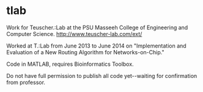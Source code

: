 tlab
====

Work for Teuscher.:Lab at the PSU Masseeh College of Engineering and Computer Science. http://www.teuscher-lab.com/ext/

Worked at T.:Lab from June 2013 to June 2014 on "Implementation and Evaluation of a New Routing Algorithm for Networks-on-Chip."

Code in MATLAB, requires Bioinformatics Toolbox.

Do not have full permission to publish all code yet--waiting for confirmation from professor.
